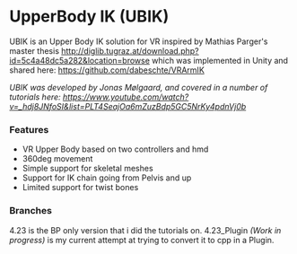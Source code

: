 # UpperBody IK (UBIK) #

UBIK is an Upper Body IK solution for VR inspired by Mathias Parger's master thesis http://diglib.tugraz.at/download.php?id=5c4a48dc5a282&location=browse
which was implemented in Unity and shared here: https://github.com/dabeschte/VRArmIK

*UBIK was developed by Jonas Mølgaard, and covered in a number of tutorials here: https://www.youtube.com/watch?v=_hdj8JNfoSI&list=PLT4SeajOa6mZuzBdp5GC5NrKy4pdnVj0b* 

### Features ###

* VR Upper Body based on two controllers and hmd
* 360deg movement
* Simple support for skeletal meshes
* Support for IK chain going from Pelvis and up
* Limited support for twist bones

### Branches ###
4.23 is the BP only version that i did the tutorials on.
4.23_Plugin *(Work in progress)* is my current attempt at trying to convert it to cpp in a Plugin.
